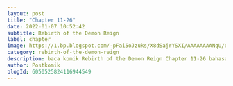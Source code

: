 ```yaml
---
layout: post 
title: "Chapter 11-26"
date: 2022-01-07 10:52:42
subtitle: Rebirth of the Demon Reign
label: chapter
image: https://1.bp.blogspot.com/-pFai5oJzuks/X8dSajrYSXI/AAAAAAAANqU/q5fAYpIqevArQDXheRAnvCN0mw-tApRuACLcBGAsYHQ/s72-c/Rebirth-of-the-Demon-Reign.jpg
category: rebirth-of-the-demon-reign
description: baca komik Rebirth of the Demon Reign Chapter 11-26 bahasa indonesia 
author: Postkomik
blogId: 6050525824116944549
---
```

